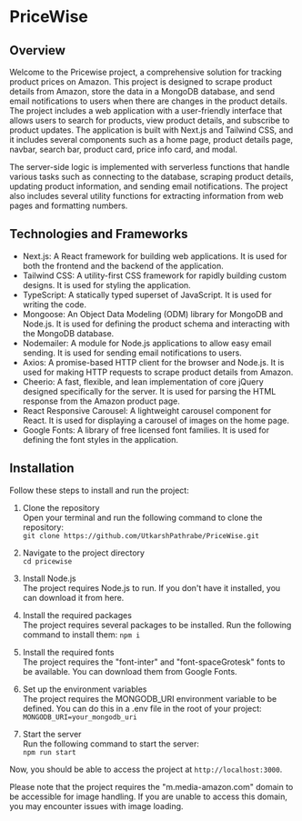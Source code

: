PriceWise
=========  

## Overview

Welcome to the Pricewise project, a comprehensive solution for tracking product prices on Amazon. This project is designed to scrape product details from Amazon, store the data in a MongoDB database, and send email notifications to users when there are changes in the product details. The project includes a web application with a user-friendly interface that allows users to search for products, view product details, and subscribe to product updates. The application is built with Next.js and Tailwind CSS, and it includes several components such as a home page, product details page, navbar, search bar, product card, price info card, and modal.

The server-side logic is implemented with serverless functions that handle various tasks such as connecting to the database, scraping product details, updating product information, and sending email notifications. The project also includes several utility functions for extracting information from web pages and formatting numbers.

## Technologies and Frameworks
* Next.js: A React framework for building web applications. It is used for both the frontend and the backend of the application.
* Tailwind CSS: A utility-first CSS framework for rapidly building custom designs. It is used for styling the application.
* TypeScript: A statically typed superset of JavaScript. It is used for writing the code.
* Mongoose: An Object Data Modeling (ODM) library for MongoDB and Node.js. It is used for defining the product schema and interacting with the MongoDB database.
* Nodemailer: A module for Node.js applications to allow easy email sending. It is used for sending email notifications to users.
* Axios: A promise-based HTTP client for the browser and Node.js. It is used for making HTTP requests to scrape product details from Amazon.
* Cheerio: A fast, flexible, and lean implementation of core jQuery designed specifically for the server. It is used for parsing the HTML response from the Amazon product page.
* React Responsive Carousel: A lightweight carousel component for React. It is used for displaying a carousel of images on the home page.
* Google Fonts: A library of free licensed font families. It is used for defining the font styles in the application.

## Installation
Follow these steps to install and run the project:

1. Clone the repository  
Open your terminal and run the following command to clone the repository:  
```git clone https://github.com/UtkarshPathrabe/PriceWise.git```  

2. Navigate to the project directory  
```cd pricewise```  

3. Install Node.js  
The project requires Node.js to run. If you don't have it installed, you can download it from here.

4. Install the required packages  
The project requires several packages to be installed. Run the following command to install them:
```npm i```  

5. Install the required fonts  
The project requires the "font-inter" and "font-spaceGrotesk" fonts to be available. You can download them from Google Fonts.

6. Set up the environment variables  
The project requires the MONGODB_URI environment variable to be defined. You can do this in a .env file in the root of your project:
```MONGODB_URI=your_mongodb_uri```  

7. Start the server  
Run the following command to start the server:  
```npm run start```  

Now, you should be able to access the project at `http://localhost:3000`.  

Please note that the project requires the "m.media-amazon.com" domain to be accessible for image handling. If you are unable to access this domain, you may encounter issues with image loading.
